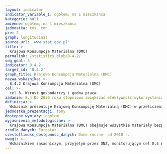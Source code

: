 ```yaml
---
layout: indicator
indicator_variable_1: ogółem, na 1 mieszkańca
kategorie: null
zmienne: ogółem, na 1 mieszkańca
jednostka: tys. ton
pre: 2
graph: longitudinal
source_url: 'www.stat.gov.pl'
title: >-
  Krajowa Konsumpcja Materialna (DMC)
permalink: /statistics_glob/8-4-2/
sdg_goal: 8
indicator: 8.4.2
target_id: '8.4.2'
graph_title: Krajowa Konsumpcja Materialna (DMC)
nazwa_wskaznika: >-
  8.4.2 Krajowa Konsumpcja Materialna (DMC)
cel: >-
  cel 8. Wzrost gospodarczy i godna praca
zadanie: 8.4 Do 2030 roku stopniowo zwiększać efektywność wykorzystania bogactw naturalnych w globalnej konsumpcji i produkcji oraz dążyć do zerwania z zależnością między wzrostem gospodarczym i degradacją środowiska, zgodnie z dziesięcioletnimi programami ramowymi na rzecz zrównoważonej konsumpcji i produkcji, z wiodącą rolą krajów rozwiniętych
definicja: >-
  Wskaźnik prezentuje Krajową Konsumpcję Materialną (DMC) w przeliczeniu na 1 mieszkańca.
jednostka_prezentacji: tony
dostepne_wymiary: ogółem
wyjasnienia_metodologiczne: >-
  Krajowa Konsumpcja Materialna (DMC) obejmuje wszystkie materiały bezpośrednio zużyte w procesach ekonomicznych na potrzeby gospodarki. Stanowi sumę materiałów pozyskiwanych na terytorium kraju oraz z importu pomniejszoną o materiały wysłane na eksport.Wskaźnik DMC wyznacza się w oparciu o Ogólnogospodarcze Rachunki Przeływów Materialnych (EW-MFA, Economy-wide Material Flow Accounts), czyli spójne zestawienia całkowitych nakładów materialnych wchodzących do gospodarek narodowych, zmian poziomu zapasów materialnych w gospodarce oraz wypływów materialnych do innych gospodarek albo do środowiska.Dane w tablicach EW-MFA, w jednostkach masy, tworzy się dla następujących elementów składowych:1. Biomasa i produkty z biomasy.2. Rudy i koncentraty metali, surowe i przetworzone.3. Minerały niemetaliczne, surowe i przetworzone.4. Kopalne surowce energetyczne/nośniki energii, surowe i przetworzone.5. Inne produkty.6. Odpady przywożone w celu ostatecznego przetworzenia i usunięcia.
zrodlo_danych: Eurostat
czestotliwosc_dostępnosc_danych: Dane roczne  od 2010 r.
uwagi: >-
  Wskaźnikiem zasadniczym, przyjętym przez ONZ, monitorującym cel 8.4 Agendy 2030 jest wskaźnik 8.4.2 Krajowa Konsumpcja Materialna (DMC), Krajowa Konsumpcja Materialna (DMC) na 1 mieszkańca oraz Krajowa Konsumpcja Materialna (DMC) w relacji do PKB.
---
```

